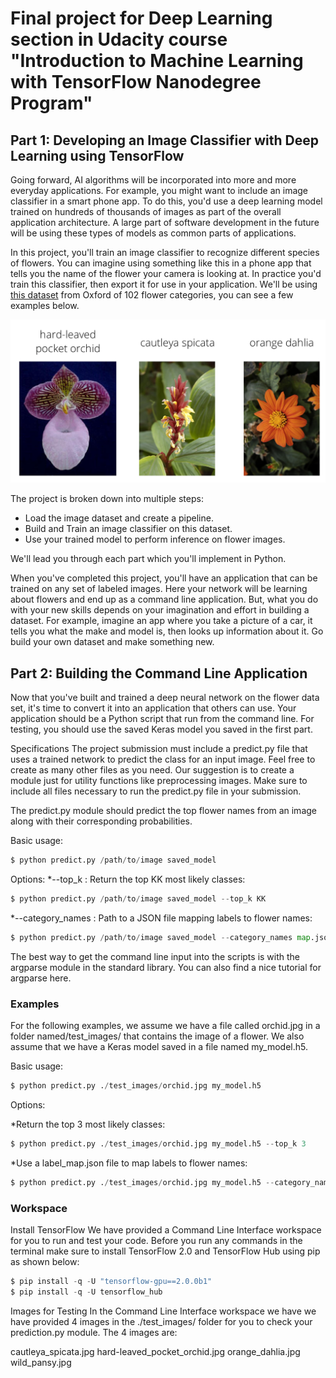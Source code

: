 # Final project for Deep Learning section in Udacity course "Introduction to Machine Learning with TensorFlow Nanodegree Program"



## Part 1: Developing an Image Classifier with Deep Learning using TensorFlow
Going forward, AI algorithms will be incorporated into more and more everyday applications. For example, you might want to include an image classifier in a smart phone app. To do this, you'd use a deep learning model trained on hundreds of thousands of images as part of the overall application architecture. A large part of software development in the future will be using these types of models as common parts of applications. 

In this project, you'll train an image classifier to recognize different species of flowers. You can imagine using something like this in a phone app that tells you the name of the flower your camera is looking at. In practice you'd train this classifier, then export it for use in your application. We'll be using [this dataset](http://www.robots.ox.ac.uk/~vgg/data/flowers/102/index.html) from Oxford of 102 flower categories, you can see a few examples below. 

![Image of Samples](https://github.com/namnhatpham1995/Udacity-Image-Classifier-TensorFlow/blob/master/test_images/Flowers.png)

The project is broken down into multiple steps:

* Load the image dataset and create a pipeline.
* Build and Train an image classifier on this dataset.
* Use your trained model to perform inference on flower images.

We'll lead you through each part which you'll implement in Python.

When you've completed this project, you'll have an application that can be trained on any set of labeled images. Here your network will be learning about flowers and end up as a command line application. But, what you do with your new skills depends on your imagination and effort in building a dataset. For example, imagine an app where you take a picture of a car, it tells you what the make and model is, then looks up information about it. Go build your own dataset and make something new.

## Part 2: Building the Command Line Application

Now that you've built and trained a deep neural network on the flower data set, it's time to convert it into an application that others can use. Your application should be a Python script that run from the command line. For testing, you should use the saved Keras model you saved in the first part.

Specifications
The project submission must include a predict.py file that uses a trained network to predict the class for an input image. Feel free to create as many other files as you need. Our suggestion is to create a module just for utility functions like preprocessing images. Make sure to include all files necessary to run the predict.py file in your submission.

The predict.py module should predict the top flower names from an image along with their corresponding probabilities.

Basic usage:
```python
$ python predict.py /path/to/image saved_model
```
Options:
*--top_k : Return the top KK most likely classes:
```python
$ python predict.py /path/to/image saved_model --top_k KK
```
*--category_names : Path to a JSON file mapping labels to flower names:
```python
$ python predict.py /path/to/image saved_model --category_names map.json
```
The best way to get the command line input into the scripts is with the argparse module in the standard library. You can also find a nice tutorial for argparse here.

### Examples
For the following examples, we assume we have a file called orchid.jpg in a folder named/test_images/ that contains the image of a flower. We also assume that we have a Keras model saved in a file named my_model.h5.

Basic usage:
```python
$ python predict.py ./test_images/orchid.jpg my_model.h5
```

Options:

*Return the top 3 most likely classes:
```python
$ python predict.py ./test_images/orchid.jpg my_model.h5 --top_k 3
```
*Use a label_map.json file to map labels to flower names:
```python
$ python predict.py ./test_images/orchid.jpg my_model.h5 --category_names label_map.json
```

### Workspace
Install TensorFlow
We have provided a Command Line Interface workspace for you to run and test your code. Before you run any commands in the terminal make sure to install TensorFlow 2.0 and TensorFlow Hub using pip as shown below:
```python
$ pip install -q -U "tensorflow-gpu==2.0.0b1"
$ pip install -q -U tensorflow_hub
```
Images for Testing
In the Command Line Interface workspace we have we have provided 4 images in the ./test_images/ folder for you to check your prediction.py module. The 4 images are:

cautleya_spicata.jpg
hard-leaved_pocket_orchid.jpg
orange_dahlia.jpg
wild_pansy.jpg
